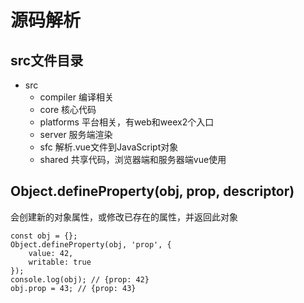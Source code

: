 # 源码解析
## src文件目录
- src
  - compiler 编译相关
  - core 核心代码
  - platforms 平台相关，有web和weex2个入口
  - server 服务端渲染
  - sfc 解析.vue文件到JavaScript对象
  - shared 共享代码，浏览器端和服务器端vue使用
## Object.defineProperty(obj, prop, descriptor)
会创建新的对象属性，或修改已存在的属性，并返回此对象
```
const obj = {};
Object.defineProperty(obj, 'prop', {
    value: 42,
    writable: true
});
console.log(obj); // {prop: 42}
obj.prop = 43; // {prop: 43}
```
